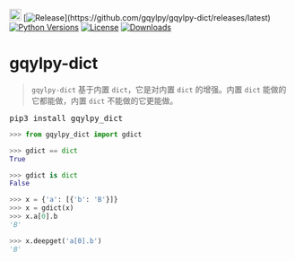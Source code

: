 [<img alt="LOGO" src="http://www.gqylpy.com/static/img/favicon.ico" height="21" width="21"/>](http://www.gqylpy.com)
[![Release](https://img.shields.io/github/release/gqylpy/gqylpy-dict.svg?style=flat-square")](https://github.com/gqylpy/gqylpy-dict/releases/latest)
[![Python Versions](https://img.shields.io/pypi/pyversions/gqylpy_dict)](https://pypi.org/project/gqylpy_dict)
[![License](https://img.shields.io/pypi/l/gqylpy_dict)](https://github.com/gqylpy/gqylpy-dict/blob/master/LICENSE)
[![Downloads](https://pepy.tech/badge/gqylpy_dict/month)](https://pepy.tech/project/gqylpy_dict)

# gqylpy-dict

> `gqylpy-dict` 基于内置 `dict`，它是对内置 `dict` 的增强。内置 `dict` 能做的它都能做，内置 `dict` 不能做的它更能做。

<kbd>pip3 install gqylpy_dict</kbd>

```python
>>> from gqylpy_dict import gdict

>>> gdict == dict
True

>>> gdict is dict
False

>>> x = {'a': [{'b': 'B'}]}
>>> x = gdict(x)
>>> x.a[0].b
'B'

>>> x.deepget('a[0].b')
'B'
```
